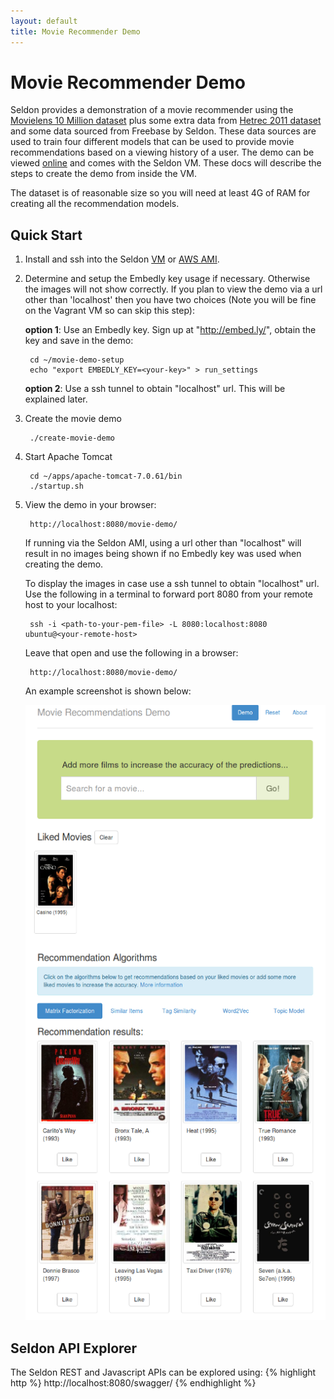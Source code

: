 ```yaml
---
layout: default
title: Movie Recommender Demo
---
```


# Movie Recommender Demo
Seldon provides a demonstration of a movie recommender using the [Movielens 10 Million dataset](http://grouplens.org/datasets/movielens/) plus some extra data from [Hetrec 2011 dataset](http://grouplens.org/datasets/hetrec-2011/) and some data sourced from Freebase by Seldon. These data sources are used to train four different models that can be used to provide movie recommendations based on a viewing history of a user. The demo can be viewed [online](http://movie-demo.seldon.io/) and comes with the Seldon VM. These docs will describe the steps to create the demo from inside the VM.

The dataset is of reasonable size so you will need at least 4G of RAM for creating all the recommendation models.


## Quick Start

1. Install and ssh into the Seldon [VM](vm.html) or [AWS AMI](vm-aws.html).

1. Determine and setup the Embedly key usage if necessary. Otherwise the images will not show correctly.
If you plan to view the demo via a url other than 'localhost' then you have two choices (Note you will be fine on the Vagrant VM so can skip this step):

    **option 1**: Use an Embedly key.
    Sign up at "http://embed.ly/", obtain the key and save in the demo:

        cd ~/movie-demo-setup
        echo "export EMBEDLY_KEY=<your-key>" > run_settings

    **option 2**: Use a ssh tunnel to obtain "localhost" url. This will be explained later.

1. Create the movie demo

        ./create-movie-demo

1. Start Apache Tomcat 

        cd ~/apps/apache-tomcat-7.0.61/bin
        ./startup.sh

1. View the demo in your browser:

        http://localhost:8080/movie-demo/

    If running via the Seldon AMI, using a url other than "localhost" will result in no images being shown if no Embedly key was used when creating the demo.

    To display the images in case use a ssh tunnel to obtain "localhost" url. Use the following in a terminal to forward port 8080 from your remote host to your localhost:

        ssh -i <path-to-your-pem-file> -L 8080:localhost:8080 ubuntu@<your-remote-host>

    Leave that open and use the following in a browser:

        http://localhost:8080/movie-demo/

    An example screenshot is shown below:

    ![Movie Demo](/img/movie-demo.png)

## Seldon API Explorer
The Seldon REST and Javascript APIs can be explored using:
{% highlight http %}
        http://localhost:8080/swagger/
{% endhighlight %}        


